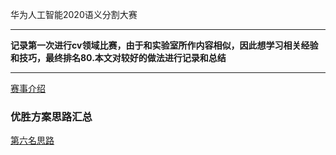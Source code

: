 华为人工智能2020语义分割大赛
***
**记录第一次进行cv领域比赛，由于和实验室所作内容相似，因此想学习相关经验和技巧，最终排名80.本文对较好的做法进行记录和总结**
***
[赛事介绍](https://competition.huaweicloud.com/information/1000041322/introduction)

### 优胜方案思路汇总

[第六名思路](https://github.com/InchSoup/HWCC2020_RS_segmentation)